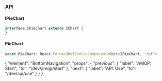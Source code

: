 

### API

#### IPieChart

```ts
interface IPieChart extends IChart {
}
```

#### PieChart

```ts
const PieChart: React.ForwardRefExoticComponent<Omit<IPieChart, "ref"> & React.RefAttributes<unknown>>;
```


{
  "element": "BottomNavigation",
  "props": {
    "previous": {
      "label": "AMQP: Start",
      "to": "/dev/amqp/start"
    },
    "next": {
      "label": "API: Use",
      "to": "/dev/api/use"
    }
  }
}